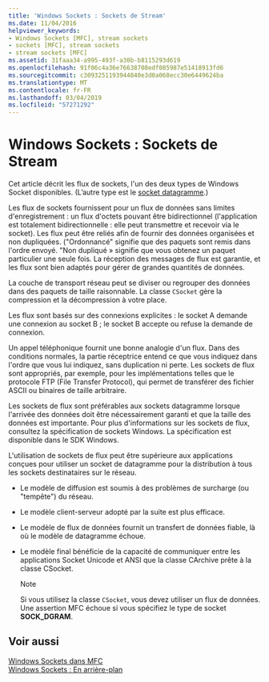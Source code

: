 ```yaml
---
title: 'Windows Sockets : Sockets de Stream'
ms.date: 11/04/2016
helpviewer_keywords:
- Windows Sockets [MFC], stream sockets
- sockets [MFC], stream sockets
- stream sockets [MFC]
ms.assetid: 31faaa34-a995-493f-a30b-b8115293d619
ms.openlocfilehash: 91f06c4a36e76638708edf085987e51418913fd6
ms.sourcegitcommit: c3093251193944840e3d0a068ecc30e6449624ba
ms.translationtype: MT
ms.contentlocale: fr-FR
ms.lasthandoff: 03/04/2019
ms.locfileid: "57271292"
---
```

# <a name="windows-sockets-stream-sockets"></a>Windows Sockets : Sockets de Stream

Cet article décrit les flux de sockets, l'un des deux types de Windows Socket disponibles. (L’autre type est le [socket datagramme](../mfc/windows-sockets-datagram-sockets.md).)

Les flux de sockets fournissent pour un flux de données sans limites d'enregistrement : un flux d'octets pouvant être bidirectionnel (l'application est totalement bidirectionnelle : elle peut transmettre et recevoir via le socket). Les flux peut être reliés afin de fournir des données organisées et non dupliquées. ("Ordonnancé" signifie que des paquets sont remis dans l'ordre envoyé. "Non dupliqué » signifie que vous obtenez un paquet particulier une seule fois. La réception des messages de flux est garantie, et les flux sont bien adaptés pour gérer de grandes quantités de données.

La couche de transport réseau peut se diviser ou regrouper des données dans des paquets de taille raisonnable. La classe `CSocket` gère la compression et la décompression à votre place.

Les flux sont basés sur des connexions explicites : le socket A demande une connexion au socket B ; le socket B accepte ou refuse la demande de connexion.

Un appel téléphonique fournit une bonne analogie d'un flux. Dans des conditions normales, la partie réceptrice entend ce que vous indiquez dans l'ordre que vous lui indiquez, sans duplication ni perte. Les sockets de flux sont appropriés, par exemple, pour les implémentations telles que le protocole FTP (File Transfer Protocol), qui permet de transférer des fichier ASCII ou binaires de taille arbitraire.

Les sockets de flux sont préférables aux sockets datagramme lorsque l'arrivée des données doit être nécessairement garanti et que la taille des données est importante. Pour plus d'informations sur les sockets de flux, consultez la spécification de sockets Windows. La spécification est disponible dans le SDK Windows.

L'utilisation de sockets de flux peut être supérieure aux applications conçues pour utiliser un socket de datagramme pour la distribution à tous les sockets destinataires sur le réseau.

- Le modèle de diffusion est soumis à des problèmes de surcharge (ou "tempête") du réseau.

- Le modèle client-serveur adopté par la suite est plus efficace.

- Le modèle de flux de données fournit un transfert de données fiable, là où le modèle de datagramme échoue.

- Le modèle final bénéficie de la capacité de communiquer entre les applications Socket Unicode et ANSI que la classe CArchive prête à la classe CSocket.

    > [!NOTE]
    >  Si vous utilisez la classe `CSocket`, vous devez utiliser un flux de données. Une assertion MFC échoue si vous spécifiez le type de socket **SOCK_DGRAM**.

## <a name="see-also"></a>Voir aussi

[Windows Sockets dans MFC](../mfc/windows-sockets-in-mfc.md)<br/>
[Windows Sockets : En arrière-plan](../mfc/windows-sockets-background.md)
